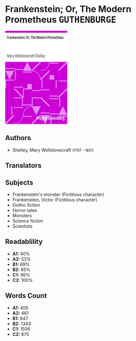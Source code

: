 # Frankenstein; Or, The Modern Prometheus <kbd>GUTHENBURGE</kbd>

![](./cover.medium.jpg "")

## Authors


 - Shelley, Mary Wollstonecraft <small>(1797 - 1851)</small>

## Translators



## Subjects


 - Frankenstein's monster (Fictitious character)
 - Frankenstein, Victor (Fictitious character)
 - Gothic fiction
 - Horror tales
 - Monsters
 - Science fiction
 - Scientists

## Readablility


 - **A1:** 40%
 - **A2:** 53%
 - **B1:** 69%
 - **B2:** 85%
 - **C1:** 96%
 - **C2:** 100%

## Words Count


 - **A1:** 405
 - **A2:** 461
 - **B1:** 847
 - **B2:** 1343
 - **C1:** 1506
 - **C2:** 870
